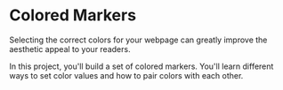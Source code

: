 # Colored Markers

Selecting the correct colors for your webpage can greatly improve the aesthetic appeal to your readers.

In this project, you'll build a set of colored markers. You'll learn different ways to set color values and how to pair colors with each other.
